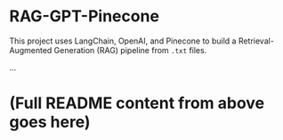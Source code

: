 # RAG-GPT-Pinecone

This project uses LangChain, OpenAI, and Pinecone to build a Retrieval-Augmented Generation (RAG) pipeline from `.txt` files.

...

# (Full README content from above goes here)
